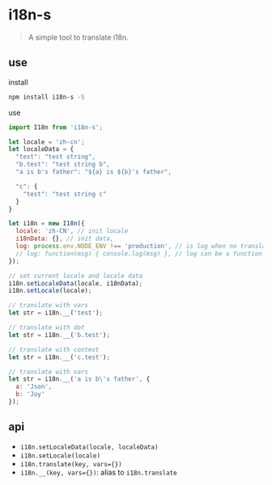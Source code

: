 # i18n-s

> A simple tool to translate i18n.

## use

install

```sh
npm install i18n-s -S
```

use

```js
import I18n from 'i18n-s';

let locale = 'zh-cn';
let localeData = {
  "test": "test string",
  "b.test": "test string b",
  "a is b's father": "${a} is ${b}'s father",

  "c": {
    "test": "test string c"
  }
}

let i18n = new I18n({
  locale: 'zh-CN', // init locale
  i18nData: {}, // init data,
  log: process.env.NODE_ENV !== 'production', // is log when no translate
  // log: function(msg) { console.log(msg) }, // log can be a function
});

// set current locale and locale data
i18n.setLocaleData(locale, i18nData);
i18n.setLocale(locale);

// translate with vars
let str = i18n.__('test');

// translate with dot
let str = i18n.__('b.test');

// translate with context
let str = i18n.__('c.test');

// translate with vars
let str = i18n.__('a is b\'s father', {
  a: 'Json',
  b: 'Joy'
});

```

## api

- `i18n.setLocaleData(locale, localeData)`
- `i18n.setLocale(locale)`
- `i18n.translate(key, vars={})`
- `i18n.__(key, vars={})`: alias to `i18n.translate`
